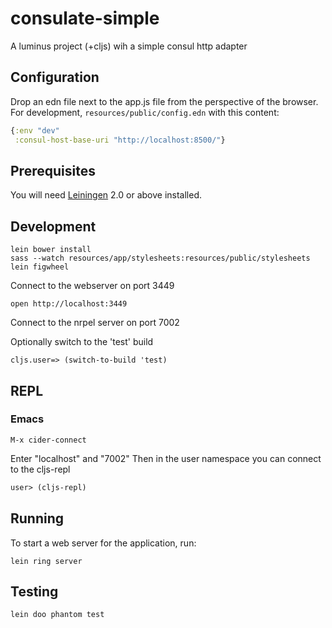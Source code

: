 # consulate-simple

A luminus project (+cljs) wih a simple consul http adapter

## Configuration
Drop an edn file next to the app.js file from the perspective of the browser.
For development, `resources/public/config.edn` with this content:

```clojure
{:env "dev"
 :consul-host-base-uri "http://localhost:8500/"}
```

## Prerequisites

You will need [Leiningen][1] 2.0 or above installed.


## Development

    lein bower install
    sass --watch resources/app/stylesheets:resources/public/stylesheets
    lein figwheel

Connect to the webserver on port 3449

    open http://localhost:3449

Connect to the nrpel server on port 7002

Optionally switch to the 'test' build

    cljs.user=> (switch-to-build 'test)


## REPL

### Emacs

```
M-x cider-connect
```

Enter "localhost" and "7002"
Then in the user namespace you can connect to the cljs-repl

```clojure
user> (cljs-repl)
```

## Running

To start a web server for the application, run:

    lein ring server

## Testing

    lein doo phantom test


[1]: https://github.com/technomancy/leiningen
